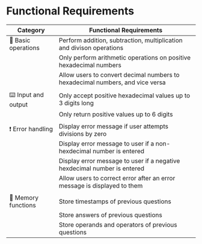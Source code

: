 # Functional Requirements
| Category | Functional Requirements |
| --- | --- |
| 🧮 Basic operations | Perform addition, subtraction, multiplication and divison operations |
|  | Only perform arithmetic operations on positive hexadecimal numbers |
|  | Allow users to convert decimal numbers to hexadecimal numbers, and vice versa |
|  |  |
| ⌨️ Input and output | Only accept positive hexadecimal values up to 3 digits long |
|  | Only return positive values up to 6 digits |
|  |  |
| ❗ Error handling | Display error message if user attempts divisions by zero |
|  | Display error message to user if a non-hexdecimal number is entered |
|  | Display error message to user if a negative hexdecimal number is entered |
|  | Allow users to correct error after an error message is displayed to them |
|  |  |
| 🧠 Memory functions | Store timestamps of previous questions |
|  | Store answers of previous questions |
|  | Store operands and operators of previous questions |
